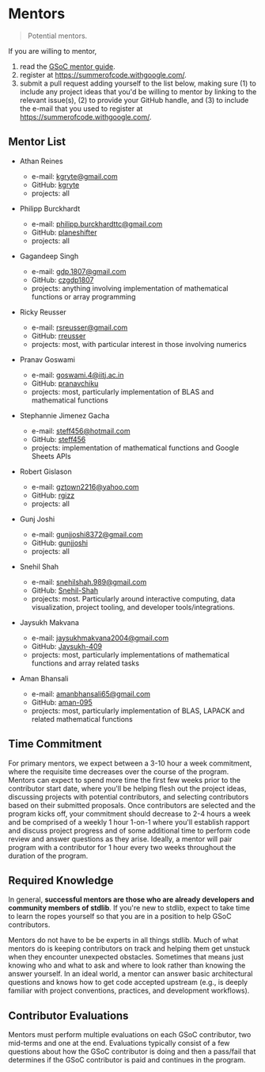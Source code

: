 <!--

@license CC-BY-SA-4.0

-->

# Mentors

> Potential mentors.

If you are willing to mentor,

1. read the [GSoC mentor guide](https://google.github.io/gsocguides/mentor/).
1. register at <https://summerofcode.withgoogle.com/>. 
1. submit a pull request adding yourself to the list below, making sure (1) to include any project ideas that you'd be willing to mentor by linking to the relevant issue(s), (2) to provide your GitHub handle, and (3) to include the e-mail that you used to register at <https://summerofcode.withgoogle.com/>.

## Mentor List

- Athan Reines

    - e-mail: [kgryte@gmail.com](mailto:kgryte@gmail.com)
    - GitHub: [kgryte](https://github.com/kgryte)
    - projects: all
    
- Philipp Burckhardt

    - e-mail: [philipp.burckhardttc@gmail.com](mailto:philipp.burckhardttc@gmail.com)
    - GitHub: [planeshifter](https://github.com/planeshifter)
    - projects: all

- Gagandeep Singh

    - e-mail: [gdp.1807@gmail.com](mailto:gdp.1807@gmail.com)
    - GitHub: [czgdp1807](https://github.com/czgdp1807)
    - projects: anything involving implementation of mathematical functions or array programming

- Ricky Reusser

    - e-mail: [rsreusser@gmail.com](mailto:rsreusser@gmail.com)
    - GitHub: [rreusser](https://github.com/rreusser)
    - projects: most, with particular interest in those involving numerics

- Pranav Goswami

    - e-mail: [goswami.4@iitj.ac.in](mailto:pranavchiku11@gmail.com)
    - GitHub: [pranavchiku](https://github.com/pranavchiku)
    - projects: most, particularly implementation of BLAS and mathematical functions

- Stephannie Jimenez Gacha
    
    - e-mail: [steff456@hotmail.com](steff456@hotmail.com)
    - GitHub: [steff456](https://github.com/steff456)
    - projects: implementation of mathematical functions and Google Sheets APIs 
    
- Robert Gislason

    - e-mail: [gztown2216@yahoo.com](mailto:gztown2216@yahoo.com)
    - GitHub: [rgizz](https://github.com/rgizz)
    - projects: all

- Gunj Joshi

    -   e-mail: [gunjjoshi8372@gmail.com](mailto:gunjjoshi8372@gmail.com)
    -   GitHub: [gunjjoshi](https://github.com/gunjjoshi)
    -   projects: all

- Snehil Shah

    -   e-mail: [snehilshah.989@gmail.com](mailto:snehilshah.989@gmail.com)
    -   GitHub: [Snehil-Shah](https://github.com/Snehil-Shah)
    -   projects: most. Particularly around interactive computing, data visualization, project tooling, and developer tools/integrations.

- Jaysukh Makvana

    -   e-mail: [jaysukhmakvana2004@gmail.com](mailto:jaysukhmakvana2004@gmail.com)
    -   GitHub: [Jaysukh-409](https://github.com/Jaysukh-409)
    -   projects: most, particularly implementations of mathematical functions and array related tasks

- Aman Bhansali

    -   e-mail: [amanbhansali65@gmail.com](mailto:amanbhansali65@gmail.com)
    -   GitHub: [aman-095](https://github.com/aman-095)
    -   projects: most, particularly implementation of BLAS, LAPACK and related mathematical functions

## Time Commitment

For primary mentors, we expect between a 3-10 hour a week commitment, where the requisite time decreases over the course of the program. Mentors can expect to spend more time the first few weeks prior to the contributor start date, where you'll be helping flesh out the project ideas, discussing projects with potential contributors, and selecting contributors based on their submitted proposals. Once contributors are selected and the program kicks off, your commitment should decrease to 2-4 hours a week and be comprised of a weekly 1 hour 1-on-1 where you'll establish rapport and discuss project progress and of some additional time to perform code review and answer questions as they arise. Ideally, a mentor will pair program with a contributor for 1 hour every two weeks throughout the duration of the program.

## Required Knowledge

In general, **successful mentors are those who are already developers and community members of stdlib**. If you're new to stdlib, expect to take time to learn the ropes yourself so that you are in a position to help GSoC contributors.

Mentors do not have to be be experts in all things stdlib. Much of what mentors do is keeping contributors on track and helping them get unstuck when they encounter unexpected obstacles. Sometimes that means just knowing who and what to ask and where to look rather than knowing the answer yourself. In an ideal world, a mentor can answer basic architectural questions and knows how to get code accepted upstream (e.g., is deeply familiar with project conventions, practices, and development workflows).

## Contributor Evaluations

Mentors must perform multiple evaluations on each GSoC contributor, two mid-terms and one at the end. Evaluations typically consist of a few questions about how the GSoC contributor is doing and then a pass/fail that determines if the GSoC contributor is paid and continues in the program.
